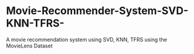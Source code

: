# Movie-Recommender-System-SVD-KNN-TFRS-
A movie recommendation system using SVD, KNN, TFRS using the MovieLens Dataset
